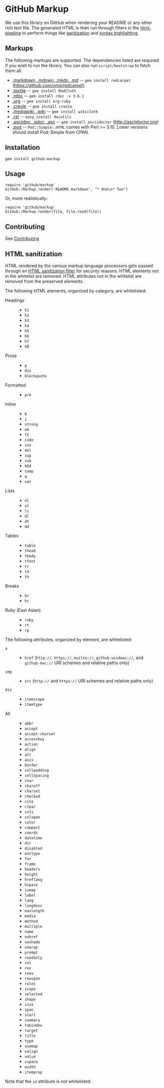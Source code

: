 GitHub Markup
=============

We use this library on GitHub when rendering your README or any other
rich text file. The generated HTML is then run through filters in the [html-pipeline](https://github.com/jch/html-pipeline) to perform things like [sanitization](#html-sanitization) and [syntax highlighting](https://github.com/jch/html-pipeline/blob/master/lib/html/pipeline/syntax_highlight_filter.rb).

Markups
-------

The following markups are supported.  The dependencies listed are required if
you wish to run the library. You can also run `script/bootstrap` to fetch them all.

* [.markdown, .mdown, .mkdn, .md](http://daringfireball.net/projects/markdown/) -- `gem install redcarpet` (https://github.com/vmg/redcarpet)
* [.textile](http://www.textism.com/tools/textile/) -- `gem install RedCloth`
* [.rdoc](http://rdoc.sourceforge.net/) -- `gem install rdoc -v 3.6.1`
* [.org](http://orgmode.org/) -- `gem install org-ruby`
* [.creole](http://wikicreole.org/) -- `gem install creole`
* [.mediawiki, .wiki](http://www.mediawiki.org/wiki/Help:Formatting) -- `gem install wikicloth`
* [.rst](http://docutils.sourceforge.net/rst.html) -- `easy_install docutils`
* [.asciidoc, .adoc, .asc](http://asciidoc.org/) -- `gem install asciidoctor` (http://asciidoctor.org)
* [.pod](http://search.cpan.org/dist/perl/pod/perlpod.pod) -- `Pod::Simple::HTML`
  comes with Perl >= 5.10. Lower versions should install Pod::Simple from CPAN.

Installation
-----------

    gem install github-markup

Usage
-----

    require 'github/markup'
    GitHub::Markup.render('README.markdown', "* One\n* Two")

Or, more realistically:

    require 'github/markup'
    GitHub::Markup.render(file, File.read(file))

Contributing
------------

See [Contributing](CONTRIBUTING.md)

HTML sanitization
-----------------

HTML rendered by the various markup language processors gets passed through an [HTML sanitization filter](https://github.com/jch/html-pipeline/blob/master/lib/html/pipeline/sanitization_filter.rb) for security reasons. HTML elements not in the whitelist are removed. HTML attributes not in the whitelist are removed from the preserved elements.

The following HTML elements, organized by category, are whitelisted:

<dl>
  <dt>Headings</dt>
  <dd>
  <ul>
    <li><code>h1</code></li>
    <li><code>h2</code></li>
    <li><code>h3</code></li>
    <li><code>h4</code></li>
    <li><code>h5</code></li>
    <li><code>h6</code></li>
    <li><code>h7</code></li>
    <li><code>h8</code></li>
  </ul>
  </dd>

  <dt>Prose</dt>
  <dd>
  <ul>
    <li><code>p</code></li>
    <li><code>div</code></li>
    <li><code>blockquote</code></li>
  </ul>
  </dd>

  <dt>Formatted</dt>
  <dd>
  <ul>
    <li><code>pre</code></li>
  </ul>
  </dd>

  <dt>Inline</dt>
  <dd>
  <ul>
    <li><code>b</code></li>
    <li><code>i</code></li>
    <li><code>strong</code></li>
    <li><code>em</code></li>
    <li><code>tt</code></li>
    <li><code>code</code></li>
    <li><code>ins</code></li>
    <li><code>del</code></li>
    <li><code>sup</code></li>
    <li><code>sub</code></li>
    <li><code>kbd</code></li>
    <li><code>samp</code></li>
    <li><code>q</code></li>
    <li><code>var</code></li>
  </ul>
  </dd>

  <dt>Lists</dt>
  <dd>
  <ul>
    <li><code>ol</code></li>
    <li><code>ul</code></li>
    <li><code>li</code></li>
    <li><code>dl</code></li>
    <li><code>dt</code></li>
    <li><code>dd</code></li>
  </ul>
  </dd>

  <dt>Tables</dt>
  <dd>
  <ul>
    <li><code>table</code></li>
    <li><code>thead</code></li>
    <li><code>tbody</code></li>
    <li><code>tfoot</code></li>
    <li><code>tr</code></li>
    <li><code>td</code></li>
    <li><code>th</code></li>
  </ul>
  </dd>

  <dt>Breaks</dt>
  <dd>
  <ul>
    <li><code>br</code></li>
    <li><code>hr</code></li>
  </ul>
  </dd>

  <dt>Ruby (East Asian)</dt>
  <dd>
  <ul>
    <li><code>ruby</code></li>
    <li><code>rt</code></li>
    <li><code>rp</code></li>
  </ul>
  </dd>
</dl>

The following attributes, organized by element, are whitelisted:

<dl>
  <dt><code>a</code></dt>
  <dd>
  <ul>
    <li><code>href</code> (<code>http://</code>, <code>https://</code>, <code>mailto://</code>, <code>github-windows://</code>, and <code>github-mac://</code> URI schemes and relative paths only)</li>
  </ul>
  </dd>

  <dt><code>img</code></dt>
  <dd>
  <ul>
    <li><code>src</code> (<code>http://</code> and <code>https://</code> URI schemes and relative paths only)</li>
  </ul>
  </dd>

  <dt><code>div</code></dt>
  <dd>
  <ul>
    <li><code>itemscope</code></li>
    <li><code>itemtype</code></li>
  </ul>
  </dd>

  <dt>All</dt>
  <dd>
  <ul>
    <li><code>abbr</code></li>
    <li><code>accept</code></li>
    <li><code>accept-charset</code></li>
    <li><code>accesskey</code></li>
    <li><code>action</code></li>
    <li><code>align</code></li>
    <li><code>alt</code></li>
    <li><code>axis</code></li>
    <li><code>border</code></li>
    <li><code>cellpadding</code></li>
    <li><code>cellspacing</code></li>
    <li><code>char</code></li>
    <li><code>charoff</code></li>
    <li><code>charset</code></li>
    <li><code>checked</code></li>
    <li><code>cite</code></li>
    <li><code>clear</code></li>
    <li><code>cols</code></li>
    <li><code>colspan</code></li>
    <li><code>color</code></li>
    <li><code>compact</code></li>
    <li><code>coords</code></li>
    <li><code>datetime</code></li>
    <li><code>dir</code></li>
    <li><code>disabled</code></li>
    <li><code>enctype</code></li>
    <li><code>for</code></li>
    <li><code>frame</code></li>
    <li><code>headers</code></li>
    <li><code>height</code></li>
    <li><code>hreflang</code></li>
    <li><code>hspace</code></li>
    <li><code>ismap</code></li>
    <li><code>label</code></li>
    <li><code>lang</code></li>
    <li><code>longdesc</code></li>
    <li><code>maxlength</code></li>
    <li><code>media</code></li>
    <li><code>method</code></li>
    <li><code>multiple</code></li>
    <li><code>name</code></li>
    <li><code>nohref</code></li>
    <li><code>noshade</code></li>
    <li><code>nowrap</code></li>
    <li><code>prompt</code></li>
    <li><code>readonly</code></li>
    <li><code>rel</code></li>
    <li><code>rev</code></li>
    <li><code>rows</code></li>
    <li><code>rowspan</code></li>
    <li><code>rules</code></li>
    <li><code>scope</code></li>
    <li><code>selected</code></li>
    <li><code>shape</code></li>
    <li><code>size</code></li>
    <li><code>span</code></li>
    <li><code>start</code></li>
    <li><code>summary</code></li>
    <li><code>tabindex</code></li>
    <li><code>target</code></li>
    <li><code>title</code></li>
    <li><code>type</code></li>
    <li><code>usemap</code></li>
    <li><code>valign</code></li>
    <li><code>value</code></li>
    <li><code>vspace</code></li>
    <li><code>width</code></li>
    <li><code>itemprop</code></li>
  </ul>
  </dd>
</dl>

Note that the `id` attribute is *not* whitelisted.
